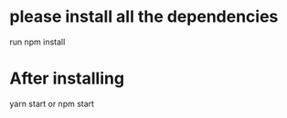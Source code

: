 # please install all the dependencies 
run npm install

# After installing
 yarn start or npm start
